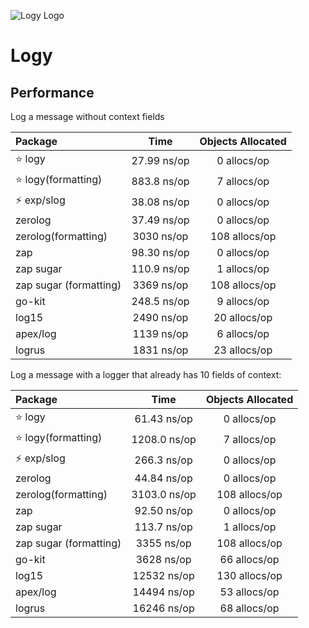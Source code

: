 ![Logy Logo](https://user-images.githubusercontent.com/5354910/223832463-ed73a30a-7edf-4d09-886e-945ea9157b1c.png)

# Logy

## Performance

Log a message without context fields

| Package                 |    Time       | Objects Allocated |
| :-----------------------|  :----------: | :---------------: |
| :star: logy             |   27.99 ns/op |    0 allocs/op    |
| :star: logy(formatting) |  883.8 ns/op  |    7 allocs/op    |
| :zap: exp/slog          |   38.08 ns/op |    0 allocs/op    |
| zerolog                 |   37.49 ns/op |    0 allocs/op    |
| zerolog(formatting)     |   3030 ns/op  |    108 allocs/op  |
| zap                     |   98.30 ns/op |    0 allocs/op    |
| zap sugar               |   110.9 ns/op |    1 allocs/op    |
| zap sugar (formatting)  |   3369 ns/op  |    108 allocs/op  |
| go-kit                  |  248.5 ns/op  |    9 allocs/op    |
| log15                   |  2490 ns/op   |    20 allocs/op   |
| apex/log                |  1139 ns/op   |    6 allocs/op    |
| logrus                  |  1831 ns/op   |   23 allocs/op    |

Log a message with a logger that already has 10 fields of context:

| Package                 |    Time       | Objects Allocated |
| :-----------------------|  :----------: | :---------------: |
| :star: logy             |   61.43 ns/op |    0 allocs/op    |
| :star: logy(formatting) | 1208.0 ns/op  |    7 allocs/op    |
| :zap: exp/slog          |   266.3 ns/op |    0 allocs/op    |
| zerolog                 |   44.84 ns/op |    0 allocs/op    |
| zerolog(formatting)     | 3103.0 ns/op  |    108 allocs/op  |
| zap                     |   92.50 ns/op |    0 allocs/op    |
| zap sugar               |   113.7 ns/op |    1 allocs/op    |
| zap sugar (formatting)  |   3355 ns/op  |    108 allocs/op  |
| go-kit                  |  3628 ns/op   |   66 allocs/op    |
| log15                   | 12532 ns/op   |   130 allocs/op   |
| apex/log                | 14494 ns/op   |   53 allocs/op    |
| logrus                  | 16246 ns/op   |   68 allocs/op    |
